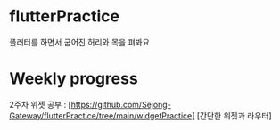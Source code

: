 # flutterPractice

플러터를 하면서 굽어진 허리와 목을 펴봐요

# Weekly progress


2주차 위젯 공부 : [https://github.com/Sejong-Gateway/flutterPractice/tree/main/widgetPractice] [간단한 위젯과 라우터]
